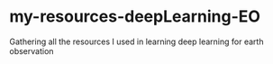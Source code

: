 # my-resources-deepLearning-EO
Gathering all the resources I used in learning deep learning for earth observation
